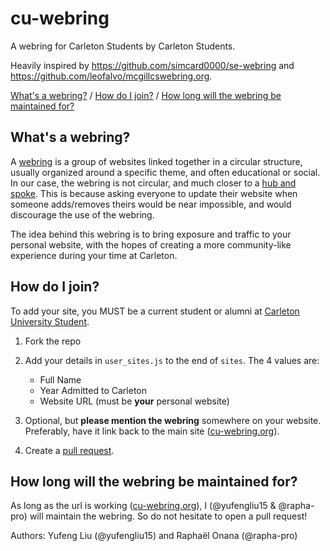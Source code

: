 # cu-webring
A webring for Carleton Students by Carleton Students.

Heavily inspired by https://github.com/simcard0000/se-webring and https://github.com/leofalvo/mcgillcswebring.org. 

[What's a webring?](#whats-a-webring) / [How do I join?](#how-do-i-join) / [How long will the webring be maintained for?](#how-long-will-the-webring-be-maintained-for)
## What's a webring?
A [webring](https://en.wikipedia.org/wiki/Webring) is a group of websites linked together in a circular structure, usually organized around a specific theme, and often educational or social. In our case, the webring is not circular, and much closer to a [hub and spoke](https://en.wikipedia.org/wiki/Spoke%E2%80%93hub_distribution_paradigm). This is because asking everyone to update their website when someone adds/removes theirs would be near impossible, and would discourage the use of the webring. 

The idea behind this webring is to bring exposure and traffic to your personal website, with the hopes of creating a more community-like experience during your time at Carleton. 

## How do I join?
To add your site, you MUST be a current student or alumni at [Carleton University Student](https://carleton.ca/).

1. Fork the repo
2. Add your details in `user_sites.js` to the end of `sites`. The 4 values are: 
    - Full Name
    - Year Admitted to Carleton
    - Website URL (must be **your** personal website)

3. Optional, but **please mention the webring** somewhere on your website. Preferably, have it link back to the main site ([cu-webring.org](https://cu-webring.org)).
4. Create a [pull request](https://github.com/yufengliu15/cu-webring/pulls). 

## How long will the webring be maintained for?
As long as the url is working ([cu-webring.org](https://cu-webring.org)), I (@yufengliu15 & @rapha-pro) will maintain the webring. So do not hesitate to open a pull request!

Authors: Yufeng Liu (@yufengliu15) and Raphaël Onana (@rapha-pro)

